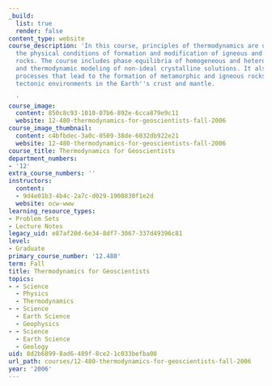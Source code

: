```yaml
---
_build:
  list: true
  render: false
content_type: website
course_description: 'In this course, principles of thermodynamics are used to infer
  the physical conditions of formation and modification of igneous and metamorphic
  rocks. The course includes phase equilibria of homogeneous and heterogeneous systems
  and thermodynamic modeling of non-ideal crystalline solutions. It also surveys the
  processes that lead to the formation of metamorphic and igneous rocks in the major
  tectonic environments in the Earth''s crust and mantle.

  '
course_image:
  content: 850c8c93-1010-07b6-892e-6cca879e9c11
  website: 12-480-thermodynamics-for-geoscientists-fall-2006
course_image_thumbnail:
  content: c4bfbdec-3a0c-0509-38de-6032db922e21
  website: 12-480-thermodynamics-for-geoscientists-fall-2006
course_title: Thermodynamics for Geoscientists
department_numbers:
- '12'
extra_course_numbers: ''
instructors:
  content:
  - 9d4e01b3-4b4c-2a7c-d029-1908830f1e2d
  website: ocw-www
learning_resource_types:
- Problem Sets
- Lecture Notes
legacy_uid: e87af20d-6e34-8df7-3067-337d49396c81
level:
- Graduate
primary_course_number: '12.480'
term: Fall
title: Thermodynamics for Geoscientists
topics:
- - Science
  - Physics
  - Thermodynamics
- - Science
  - Earth Science
  - Geophysics
- - Science
  - Earth Science
  - Geology
uid: 8d2b6899-8ad6-489f-8ce2-1c033befba08
url_path: courses/12-480-thermodynamics-for-geoscientists-fall-2006
year: '2006'
---
```


